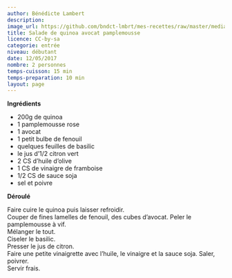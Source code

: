 ```yaml
---
author: Bénédicte Lambert
description: 
image_url: https://github.com/bndct-lmbrt/mes-recettes/raw/master/medias/salade-avocat-pamplemousse.jpg
title: Salade de quinoa avocat pamplemousse
licence: CC-by-sa
categorie: entrée
niveau: débutant
date: 12/05/2017
nombre: 2 personnes
temps-cuisson: 15 min
temps-preparation: 10 min
layout: page
---
```



**Ingrédients**

* 200g de quinoa
* 1 pamplemousse rose
* 1 avocat
* 1 petit bulbe de fenouil
* quelques feuilles de basilic
* le jus d’1/2 citron vert
* 2 CS d’huile d’olive
* 1 CS de vinaigre de framboise
* 1/2 CS de sauce soja
* sel et poivre

**Déroulé**  

Faire cuire le quinoa puis laisser refroidir.    
Couper de fines lamelles de fenouil, des cubes d’avocat.
Peler le pamplemousse à vif.   
Mélanger le tout.   
Ciseler le basilic.   
Presser le jus de citron.    
Faire une petite vinaigrette avec l’huile, le vinaigre et la sauce soja. Saler, poivrer.    
Servir frais.  